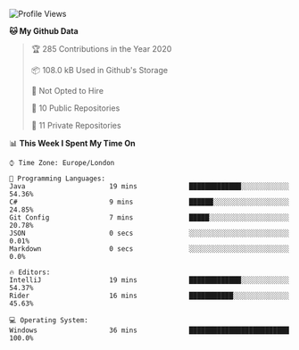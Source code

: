 <!--START_SECTION:waka-->
![Profile Views](http://img.shields.io/badge/Profile%20Views-0-blue)

**🐱 My Github Data** 

> 🏆 285 Contributions in the Year 2020
 > 
> 📦 108.0 kB Used in Github's Storage 
 > 
> 🚫 Not Opted to Hire
 > 
> 📜 10 Public Repositories 
 > 
> 🔑 11 Private Repositories  

📊 **This Week I Spent My Time On** 

```text
⌚︎ Time Zone: Europe/London

💬 Programming Languages: 
Java                     19 mins             █████████████░░░░░░░░░░░░   54.36% 
C#                       9 mins              ██████░░░░░░░░░░░░░░░░░░░   24.85% 
Git Config               7 mins              █████░░░░░░░░░░░░░░░░░░░░   20.78% 
JSON                     0 secs              ░░░░░░░░░░░░░░░░░░░░░░░░░   0.01% 
Markdown                 0 secs              ░░░░░░░░░░░░░░░░░░░░░░░░░   0.0%

🔥 Editors: 
IntelliJ                 19 mins             █████████████░░░░░░░░░░░░   54.37% 
Rider                    16 mins             ███████████░░░░░░░░░░░░░░   45.63%

💻 Operating System: 
Windows                  36 mins             █████████████████████████   100.0%

```


<!--END_SECTION:waka-->